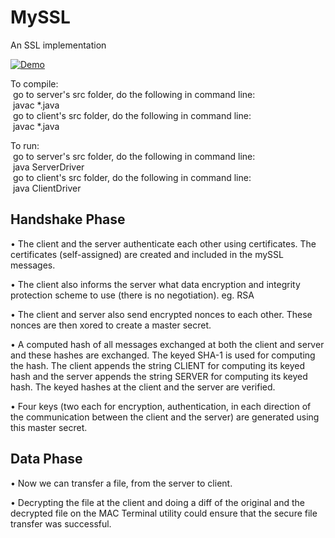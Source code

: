 # MySSL
An SSL implementation

[![Demo](https://i.ytimg.com/vi/f96630oHiwQ/hqdefault.jpg?sqp=-oaymwEjCNACELwBSFryq4qpAxUIARUAAAAAGAElAADIQj0AgKJDeAE=&rs=AOn4CLC_bIoinEzw11JVfQ1L6nx25JP3wA)](https://www.youtube.com/watch?v=f96630oHiwQ)


To compile:  
&nbsp;go to server's src folder, do the following in command line:  
&nbsp;javac *.java  
&nbsp;go to client's src folder, do the following in command line:  
&nbsp;javac *.java  

To run:  
&nbsp;go to server's src folder, do the following in command line:  
&nbsp;java ServerDriver  
&nbsp;go to client's src folder, do the following in command line:  
&nbsp;java ClientDriver  
    
## Handshake Phase   
• The client and the server authenticate each other using certificates. The certificates (self-assigned) are created and included in the mySSL messages.
  
• The client also informs the server what data encryption and integrity protection scheme to use (there is no negotiation). eg. RSA  
  
• The client and server also send encrypted nonces to each other. These nonces are then xored to create a master secret.  
  
• A computed hash of all messages exchanged at both the client and server and these hashes are exchanged. The keyed SHA-1 is used for computing the hash. The client appends the string CLIENT for computing its keyed hash and the server appends the string SERVER for computing its keyed hash. The keyed hashes at the client and the server are verified.  
  
• Four keys (two each for encryption, authentication, in each direction of the communication between the client and the server) are generated using this master secret.  
  
    
## Data Phase  
• Now we can transfer a file, from the server to client.  
  
• Decrypting the file at the client and doing a diff of the original and the decrypted file on the MAC Terminal utility could ensure that the secure file transfer was successful.  
